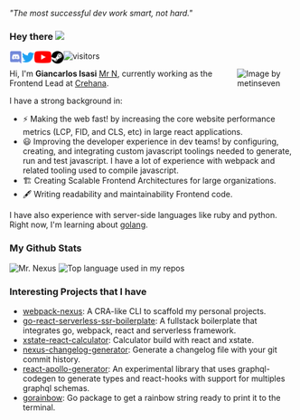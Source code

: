 _"The most successful dev work smart, not hard."_

### Hey there <img src="https://media.giphy.com/media/hvRJCLFzcasrR4ia7z/giphy.gif" width="25px">
<a href="https://discord.gg/JxCxNyy5" target="_blank">
  <img align="left" alt="Mr.N | Discord Channel" width="22px" src="assets/discord.svg" />
</a>
<a href="https://twitter.com/NexusZGT" target="_blank">
  <img align="left" alt="Giancarlos Isasi (Mr. N) | Twitter" width="22px" src="assets/twitter.svg" />
</a>
<a href="https://www.linkedin.com/in/giancarlos-isasi/" target="_blank">
  <img align="left" alt="Giancarlos Isasi (Mr. N) | LinkedIN" width="30px"" src="assets/youtube.webp" />
</a>
<a href="https://steamcommunity.com/id/NexusZGT/" target="_blank">
  <img align="left" alt="Giancarlos Isasi (Mr. N) | Steam" width="22px" src="assets/steam.svg" />
</a>

![visitors](https://visitor-badge.glitch.me/badge?page_id=GiancarlosIO.GiancarlosIOMrN)

<img align="right" width="20%" src="https://media.giphy.com/media/xUA7bdpLxQhsSQdyog/giphy.gif" alt="Image by metinseven">

Hi, I'm **Giancarlos Isasi** <a href="https://mr-nexus.dev/" target="_blank">Mr N</a>, currently working as the Frontend Lead at <a href="https://www.crehana.com/?utm_source=from-mr-n" target="_blank">Crehana</a>.

I have a strong background in:
- ⚡ Making the web fast!  by increasing the core website performance metrics (LCP, FID, and CLS, etc) in large react applications.
- 😃 Improving the developer experience in dev teams! by configuring, creating, and integrating custom javascript toolings needed to generate, run and test javascript. I have a lot of experience with webpack and related tooling used to compile javascript.
- 🏗️ Creating Scalable Frontend Architectures for large organizations.
- 🖋️ Writing readability and maintainability Frontend code.

I have also experience with server-side languages like ruby and python. Right now, I'm learning about
<a href="https://golang.org/" target="_blank">golang</a>.

### My Github Stats
<img src="https://github-readme-stats.vercel.app/api?username=GiancarlosIO&hide_title=1&theme=tokyonight" alt="Mr. Nexus">

<img width="" src="https://github-readme-stats.vercel.app/api/top-langs/?username=GiancarlosIO&layout=compact&hide_title=1&card_width=300&theme=tokyonight" alt="Top language used in my repos" />


<!-- ### Frontend experience in:
<img src="https://img.shields.io/static/v1?message=react&color=blue">

### Exp Backend with:
I have also experience with server-side languages like ruby and python. Right now I'm learning about
<a href="https://golang.org/" target="_blank">golang</a>

### Devops with: -->


### Interesting Projects that I have
* [webpack-nexus](https://github.com/GiancarlosIO/webpack-nexus): A CRA-like CLI to scaffold my personal projects.
* [go-react-serverless-ssr-boilerplate](https://github.com/GiancarlosIO/go-react-serverles-ssr-boilerplate): A fullstack boilerplate that integrates go, webpack, react and serverless framework.
* [xstate-react-calculator](https://github.com/GiancarlosIO/xstate-react-calculator): Calculator build with react and xstate.
* [nexus-changelog-generator](https://github.com/GiancarlosIO/nexus-changelog-generator): Generate a changelog file with your git commit history.
* [react-apollo-generator](https://github.com/GiancarlosIO/react-apollo-generator): An experimental library that uses graphql-codegen to generate types and react-hooks with support for multiples graphql schemas.
* [gorainbow](https://github.com/GiancarlosIO/gorainbow): Go package to get a rainbow string ready to print it to the terminal.
